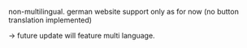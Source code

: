 non-multilingual. german website support only as for now (no button translation implemented)

-> future update will feature multi language.
